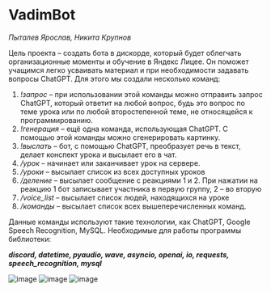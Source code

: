 # **VadimBot**


_Пыталев Ярослав, Никита Крупнов_


  Цель проекта – создать бота в дискорде, который будет облегчать организационные моменты и обучение в Яндекс Лицее. Он поможет учащимся легко усваивать материал и при необходимости задавать вопросы ChatGPT.
Для этого мы создали несколько команд:
1.	_!запрос_ – при использовании этой команды можно отправить запрос ChatGPT, который ответит на любой вопрос, будь это вопрос по теме урока или по любой второстепенной теме, не относящейся к программированию.
2.	_!генерация_ – ещё одна команда, использующая ChatGPT. С помощью этой команды можно сгенерировать картинку.
3.	_!выслать_ – бот, с помощью ChatGPT, преобразует речь в текст, делает конспект урока и высылает его в чат.
4.	_/урок_ – начинает или заканчивает урок на сервере.
5.	_/уроки_ – высылает список из всех доступных уроков
6.	_/деление_ – высылает сообщение с реакциями 1 и 2. При нажатии на реакцию 1 бот записывает участника в первую группу, 2 – во вторую
7.	_/voice_list_ – высылает список людей, находящихся на уроке
8.	_/команды_ – высылает список всех вышеперечисленных команд.


  Данные команды используют такие технологии, как ChatGPT, Google Speech Recognition, MySQL. Необходимые для работы программы библиотеки:

  
**_discord, datetime, pyaudio, wave, asyncio, openai, io, requests, speech_recognition, mysql_**


![image](https://github.com/yaroslavvvpy/VadimBot/assets/132778867/a3804ac8-06c9-4729-8aa9-1779e30dee7a)
![image](https://github.com/yaroslavvvpy/VadimBot/assets/132778867/007005f0-1302-4fd1-995d-02e851dde125)
![image](https://github.com/yaroslavvvpy/VadimBot/assets/132778867/4ece8649-fbd3-4663-9a98-b8a2c13b8985)
